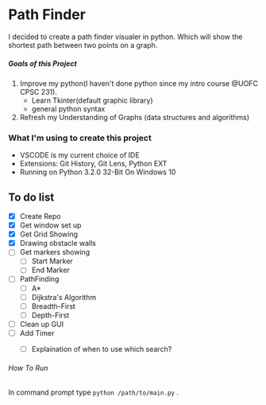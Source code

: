 # Path Finder

I decided to create a path finder visualer in python. 
Which will show the shortest path between two points on a graph.

##### Goals of this Project
1) Improve my python(I haven't done python since my intro course @UOFC CPSC 231).
    - Learn Tkinter(default graphic library)
    - general python syntax
2) Refresh my Understanding of Graphs (data structures and algorithms)


### What I'm using to create this project
- VSCODE is my current choice of IDE 
- Extensions: Git History, Git Lens, Python EXT
- Running on Python 3.2.0 32-Bit On Windows 10



## To do list
- [X] Create Repo
- [X] Get window set up
- [X] Get Grid Showing
- [X] Drawing obstacle walls 
- [ ] Get markers showing
    - [ ] Start Marker
    - [ ] End Marker
- [ ] PathFinding
    - [ ] A*
    - [ ] Dijkstra's Algorithm
    - [ ] Breadth-First
    - [ ] Depth-First
- [ ] Clean up GUI
- [ ] Add Timer 
    - [ ] Explaination of when to use which search?
    
 
 
###### How To Run

In command prompt type `python /path/to/main.py` .

